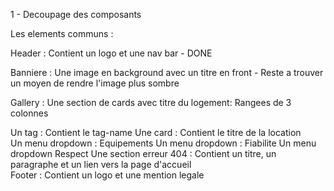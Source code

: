 1 - Decoupage des composants

Les elements communs : 
 
Header : 
  Contient un logo et une nav bar - DONE

Banniere : 
  Une image en background avec un titre en front - Reste a trouver un moyen de rendre l'image plus sombre
  
Gallery : 
  Une section de cards avec titre du logement: Rangees de 3 colonnes


Un tag : Contient le tag-name
Une card : Contient le titre de la location  
Un menu dropdown : Equipements
Un menu dropdown : Fiabilite
Un menu dropdown Respect
Une section erreur 404 : Contient un titre, un paragraphe et un lien vers la page d'accueil                         
Footer : Contient un logo et une mention legale
 